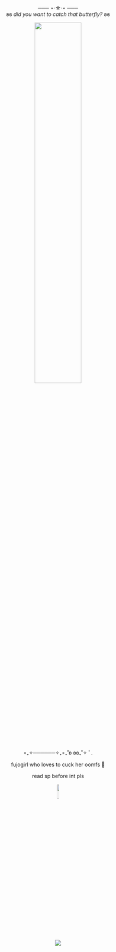<div align="center"> 

 ─── ⋆⋅☆⋅⋆ ───          
ʚɞ *did you want to catch that butterfly?* ʚɞ
 
<img width="50%" src="https://i.postimg.cc/vHnY12Ds/IMG-2658.png"> 

∘₊✧──────✧₊∘₊˚ʚ ʚɞ₊˚✧ ﾟ.
 <br>
 
 fujogirl who loves to cuck her oomfs 🫶
 
 read sp before int pls 
 
 <img width="10%" src="https://i.postimg.cc/RZw700gX/IMG-1245.jpg"> 
<br>





<br>![](https://komarev.com/ghpvc/?username=sadser0&label=visitors+++&color=2d2f59)
<br>



 

 </div>
























</div>
